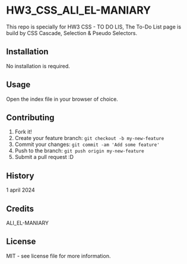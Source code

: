 # HW3_CSS_ALI_EL-MANIARY
This repo is specially for HW3 CSS - TO DO LIS, The To-Do List page is build by CSS Cascade, Selection & Pseudo Selectors.
## Installation

No installation is required.

## Usage

Open the index file in your browser of choice.

## Contributing

1. Fork it!
2. Create your feature branch: `git checkout -b my-new-feature`
3. Commit your changes: `git commit -am 'Add some feature'`
4. Push to the branch: `git push origin my-new-feature`
5. Submit a pull request :D

## History

1 april 2024

## Credits

ALI_EL-MANIARY
## License

MIT - see license file for more information.